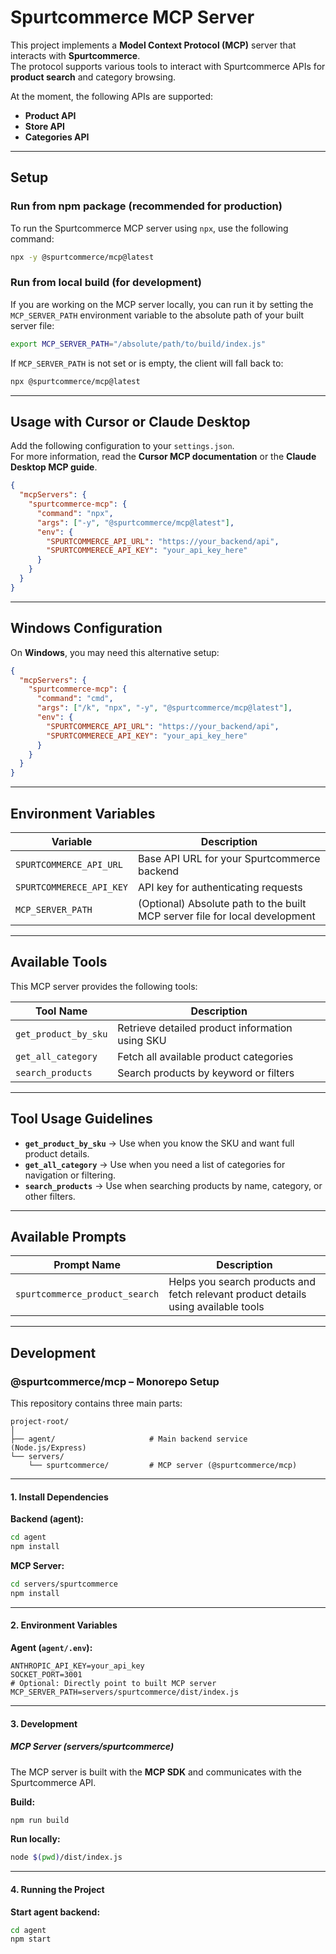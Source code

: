 # Spurtcommerce MCP Server

This project implements a **Model Context Protocol (MCP)** server that interacts with **Spurtcommerce**.  
The protocol supports various tools to interact with Spurtcommerce APIs for **product search** and category browsing.  

At the moment, the following APIs are supported:

- **Product API**  
- **Store API**  
- **Categories API**  

---

## Setup

### Run from npm package (recommended for production)
To run the Spurtcommerce MCP server using `npx`, use the following command:

```bash
npx -y @spurtcommerce/mcp@latest
```

### Run from local build (for development)
If you are working on the MCP server locally, you can run it by setting the `MCP_SERVER_PATH` environment variable to the absolute path of your built server file:

```bash
export MCP_SERVER_PATH="/absolute/path/to/build/index.js"
```

If `MCP_SERVER_PATH` is not set or is empty, the client will fall back to:

```bash
npx @spurtcommerce/mcp@latest
```

---

## Usage with Cursor or Claude Desktop

Add the following configuration to your `settings.json`.  
For more information, read the **Cursor MCP documentation** or the **Claude Desktop MCP guide**.

```json
{
  "mcpServers": {
    "spurtcommerce-mcp": {
      "command": "npx",
      "args": ["-y", "@spurtcommerce/mcp@latest"],
      "env": {
        "SPURTCOMMERCE_API_URL": "https://your_backend/api",
        "SPURTCOMMERECE_API_KEY": "your_api_key_here"
      }
    }
  }
}
```

---

## Windows Configuration

On **Windows**, you may need this alternative setup:

```json
{
  "mcpServers": {
    "spurtcommerce-mcp": {
      "command": "cmd",
      "args": ["/k", "npx", "-y", "@spurtcommerce/mcp@latest"],
      "env": {
        "SPURTCOMMERCE_API_URL": "https://your_backend/api",
        "SPURTCOMMERECE_API_KEY": "your_api_key_here"
      }
    }
  }
}
```

---

## Environment Variables

| Variable | Description |
|----------|-------------|
| `SPURTCOMMERCE_API_URL` | Base API URL for your Spurtcommerce backend |
| `SPURTCOMMERECE_API_KEY` | API key for authenticating requests |
| `MCP_SERVER_PATH` | (Optional) Absolute path to the built MCP server file for local development |

---

## Available Tools

This MCP server provides the following tools:

| Tool Name          | Description |
|--------------------|-------------|
| `get_product_by_sku` | Retrieve detailed product information using SKU |
| `get_all_category`   | Fetch all available product categories |
| `search_products`    | Search products by keyword or filters |

---

## Tool Usage Guidelines

- **`get_product_by_sku`** → Use when you know the SKU and want full product details.  
- **`get_all_category`** → Use when you need a list of categories for navigation or filtering.  
- **`search_products`** → Use when searching products by name, category, or other filters.  

---

## Available Prompts

| Prompt Name | Description |
|-------------|-------------|
| `spurtcommerce_product_search` | Helps you search products and fetch relevant product details using available tools |

---

## Development

### @spurtcommerce/mcp – Monorepo Setup

This repository contains three main parts:  

```
project-root/
│
├── agent/                     # Main backend service (Node.js/Express)
└── servers/
    └── spurtcommerce/         # MCP server (@spurtcommerce/mcp)
```

---

#### 1. Install Dependencies

**Backend (agent):**
```bash
cd agent
npm install
```

**MCP Server:**
```bash
cd servers/spurtcommerce
npm install
```

---

#### 2. Environment Variables

**Agent (`agent/.env`):**
```env
ANTHROPIC_API_KEY=your_api_key
SOCKET_PORT=3001
# Optional: Directly point to built MCP server
MCP_SERVER_PATH=servers/spurtcommerce/dist/index.js
```

---

#### 3. Development

##### MCP Server (servers/spurtcommerce)
The MCP server is built with the **MCP SDK** and communicates with the Spurtcommerce API.

**Build:**
```bash
npm run build
```

**Run locally:**
```bash
node $(pwd)/dist/index.js
```

---

#### 4. Running the Project

**Start agent backend:**
```bash
cd agent
npm start
```